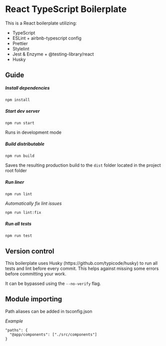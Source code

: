 <h1>React TypeScript Boilerplate</h1>
This is a React boilerplate utilizing:

* TypeScript
* ESLint + airbnb-typescript config
* Prettier
* Stylelint
* Jest & Enzyme + @testing-library/react
* Husky

<h2>Guide</h2>
<h5>Install dependencies</h5>

    npm install

<h5>Start dev server</h5>

    npm run start

Runs in development mode
<h5>Build distributable</h5>

    npm run build 

Saves the resulting production build to the `dist` folder located in the project root folder

<h5>Run liner</h5>

    npm run lint
    
*Automatically fix lint issues*

    npm run lint:fix
    
<h5>Run all tests</h5>

    npm run test

<h2>Version control</h2>
This boilerplate uses Husky (https://github.com/typicode/husky) to run all tests and lint before every commit. This helps against missing some errors before committing your work.

It can be bypassed using the `--no-verify` flag.

<h2>Module importing</h2>

Path aliases can be added in tsconfig.json

*Example*

    "paths": {
      "@app/components": ["./src/components"]
    }
